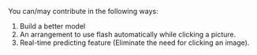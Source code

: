 You can/may contribute in the following ways:

1. Build a better model <br>
2. An arrangement to use flash automatically while clicking a picture. <br>
3. Real-time predicting feature (Eliminate the need for clicking an image).
